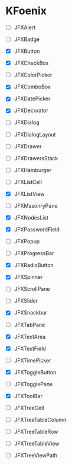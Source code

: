 # KFoenix


- [ ] JFXAlert
- [ ] JFXBadge
- [X] JFXButton
- [X] JFXCheckBox
- [ ] JFXColorPicker
- [X] JFXComboBox
- [X] JFXDatePicker
- [X] JFXDecorator
- [ ] JFXDialog
- [ ] JFXDialogLayout
- [ ] JFXDrawer 
- [ ] JFXDrawersStack
- [ ] JFXHamburger
- [ ] JFXListCell
- [X] JFXListView
- [ ] JFXMasonryPane
- [x] JFXNodesList
- [X] JFXPasswordField
- [ ] JFXPopup
- [ ] JFXProgressBar
- [X] JFXRadioButton
- [X] JFXSpinner
- [ ] JFXScrollPane
- [ ] JFXSlider
- [X] JFXSnackbar
- [ ] JFXTabPane
- [X] JFXTextArea
- [X] JFXTextField
- [ ] JFXTimePicker
- [X] JFXToggleButton
- [ ] JFXTogglePane
- [X] JFXToolBar
- [ ] JFXTreeCell
- [ ] JFXTreeTableColumn
- [ ] JFXTreeTableRow
- [ ] JFXTreeTableView
- [ ] JFXTreeViewPath

